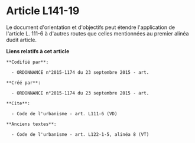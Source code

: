 # Article L141-19

Le document d'orientation et d'objectifs peut étendre l'application de l'article L. 111-6 à d'autres routes que celles
mentionnées au premier alinéa dudit article.

**Liens relatifs à cet article**

	**Codifié par**:

	  - ORDONNANCE n°2015-1174 du 23 septembre 2015 - art.

	**Créé par**:

	  - ORDONNANCE n°2015-1174 du 23 septembre 2015 - art.

	**Cite**:

	  - Code de l'urbanisme - art. L111-6 (VD)

	**Anciens textes**:

	  - Code de l'urbanisme - art. L122-1-5, alinéa 8 (VT)
